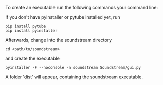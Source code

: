 To create an executable run the following commands your command line:


If you don't have pyinstaller or pytube installed yet, run

```
pip install pytube
pip install pyinstaller
```

Afterwards, change into the soundstream directory

```
cd <path/to/soundstream>
```

and create the executable

```
pyinstaller -F --noconsole -n soundstream Soundstream/gui.py
```
A folder 'dist' will appear, containing the soundstream executable.
